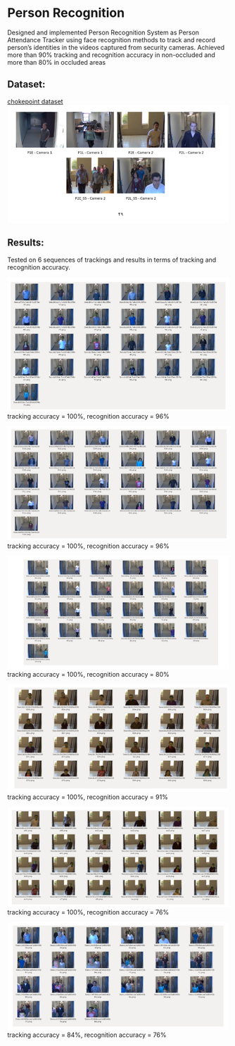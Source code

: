 # Person Recognition

Designed and implemented Person Recognition System as Person Attendance Tracker
using face recognition methods to track and record person’s identities in the videos
captured from security cameras. Achieved more than 90% tracking and recognition
accuracy in non-occluded and more than 80% in occluded areas

## Dataset:
[chokepoint dataset](http://arma.sourceforge.net/chokepoint/)
![dataset](https://github.com/aliizadi/Person-Recognition/blob/master/figs/1.png)
<br />


## Results:

Tested on 6 sequences of trackings and results in terms of tracking and recognition accuracy.


![seq](https://github.com/aliizadi/Person-Recognition/blob/master/figs/2.png)
<br />
tracking accuracy = 100%,  recognition accuracy = 96%
<br />



![seq](https://github.com/aliizadi/Person-Recognition/blob/master/figs/3.png)
<br />
tracking accuracy = 100%,  recognition accuracy = 96%
<br />



![seq](https://github.com/aliizadi/Person-Recognition/blob/master/figs/4.png)
<br />
tracking accuracy = 100%,  recognition accuracy = 80%
<br />



![seq](https://github.com/aliizadi/Person-Recognition/blob/master/figs/5.png)
<br />
tracking accuracy = 100%,  recognition accuracy = 91%
<br />



![seq](https://github.com/aliizadi/Person-Recognition/blob/master/figs/6.png)
<br />
tracking accuracy = 100%,  recognition accuracy = 76%
<br />



![seq](https://github.com/aliizadi/Person-Recognition/blob/master/figs/7.png)
<br />
tracking accuracy = 84%,  recognition accuracy = 76%
<br />

